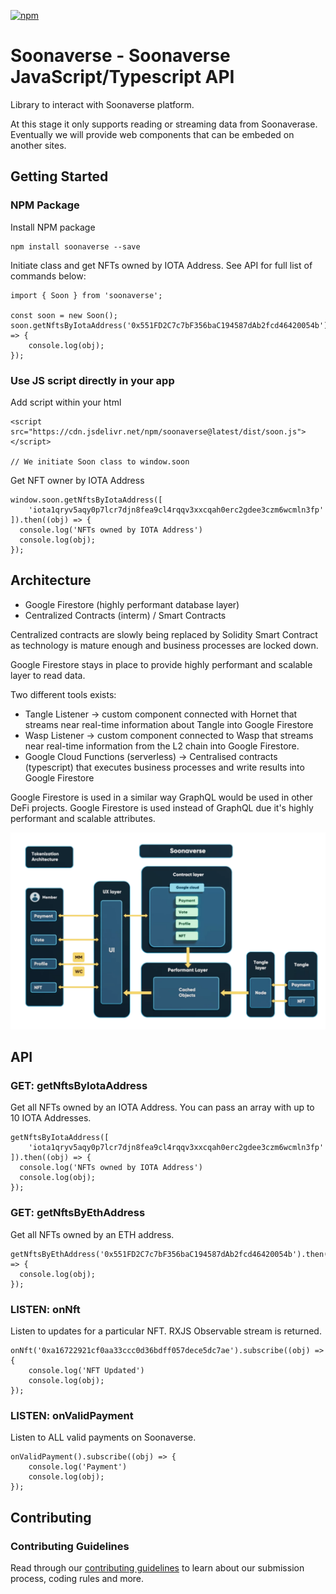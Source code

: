 [![npm](https://img.shields.io/npm/v/soonaverse?logo=npm)](https://www.npmjs.com/package/soonaverse)

# Soonaverse - Soonaverse JavaScript/Typescript API

Library to interact with Soonaverse platform. 

At this stage it only supports reading or streaming data from Soonaverase. Eventually we will provide web components that can be embeded on another sites.

## Getting Started

### NPM Package
Install NPM package
```
npm install soonaverse --save
```

Initiate class and get NFTs owned by IOTA Address. 
See API for full list of commands below:
```
import { Soon } from 'soonaverse';

const soon = new Soon();
soon.getNftsByIotaAddress('0x551FD2C7c7bF356baC194587dAb2fcd46420054b').then((obj) => {
    console.log(obj);
});
```

### Use JS script directly in your app
Add script within your html
```
<script src="https://cdn.jsdelivr.net/npm/soonaverse@latest/dist/soon.js"></script>

// We initiate Soon class to window.soon
```
Get NFT owner by IOTA Address
```
window.soon.getNftsByIotaAddress([
    'iota1qryv5aqy0p7lcr7djn8fea9cl4rqqv3xxcqah0erc2gdee3czm6wcmln3fp'
]).then((obj) => {
  console.log('NFTs owned by IOTA Address')
  console.log(obj);
});
```

## Architecture
- Google Firestore (highly performant database layer)
- Centralized Contracts (interm) / Smart Contracts
 
Centralized contracts are slowly being replaced by Solidity Smart Contract as technology is mature enough and business processes are locked down. 

Google Firestore stays in place to provide highly performant and scalable layer to read data. 

Two different tools exists:
- Tangle Listener -> custom component connected with Hornet that streams near real-time information about Tangle into Google Firestore
- Wasp Listener -> custom component connected to Wasp that streams near real-time information from the L2 chain into Google Firestore.
- Google Cloud Functions (serverless) -> Centralised contracts (typescript) that executes business processes and write results into Google Firestore

Google Firestore is used in a similar way GraphQL would be used in other DeFi projects. Google Firestore is used instead of GraphQL due it's highly performant and scalable attributes.

![Soonaverse High-level architecture](/assets/architecture_stages.webp)

## API

### GET: getNftsByIotaAddress
Get all NFTs owned by an IOTA Address. You can pass an array with up to 10 IOTA Addresses.
```
getNftsByIotaAddress([
    'iota1qryv5aqy0p7lcr7djn8fea9cl4rqqv3xxcqah0erc2gdee3czm6wcmln3fp'
]).then((obj) => {
  console.log('NFTs owned by IOTA Address')
  console.log(obj);
});
```

### GET: getNftsByEthAddress
Get all NFTs owned by an ETH address.
```
getNftsByEthAddress('0x551FD2C7c7bF356baC194587dAb2fcd46420054b').then((obj) => {
  console.log(obj);
});
```

### LISTEN: onNft
Listen to updates for a particular NFT. RXJS Observable stream is returned.

```
onNft('0xa16722921cf0aa33ccc0d36bdff057dece5dc7ae').subscribe((obj) => {
    console.log('NFT Updated')
    console.log(obj);
});

```

### LISTEN: onValidPayment
Listen to ALL valid payments on Soonaverse.

```
onValidPayment().subscribe((obj) => {
    console.log('Payment')
    console.log(obj);
});

```

## Contributing

### Contributing Guidelines

Read through our [contributing guidelines](CONTRIBUTING.md) to learn about our submission process, coding rules and more.
